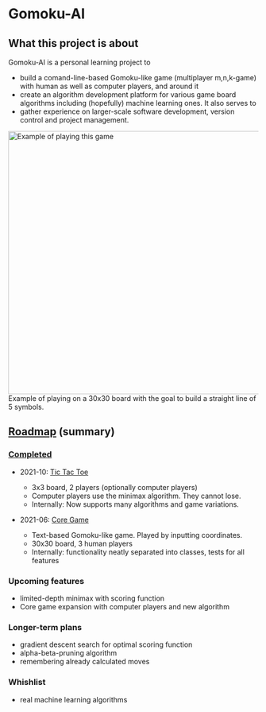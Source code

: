 # Gomoku-AI



## What this project is about
Gomoku-AI is a personal learning project to 
* build a comand-line-based Gomoku-like game (multiplayer m,n,k-game) with human as well as computer players, and around it 
* create an algorithm development platform for various game board algorithms including (hopefully) machine learning ones. It also serves to
* gather experience on larger-scale software development, version control and project management.

<img width="529" alt="Example of playing this game" src="https://user-images.githubusercontent.com/58792390/123403884-290f7400-d5a9-11eb-8216-c31f19d29950.png">
Example of playing on a 30x30 board with the goal to build a straight line of 5 symbols.



## [Roadmap](https://github.com/Fjallripa/Gomoku-AI/blob/main/project/Roadmap.md) (summary)


### [Completed](https://github.com/Fjallripa/Gomoku-AI/releases)

* 2021-10: [Tic Tac Toe](https://github.com/Fjallripa/Gomoku-AI/releases/tag/v1.0)
  + 3x3 board, 2 players (optionally computer players)
  + Computer players use the minimax algorithm. They cannot lose.
  + Internally: Now supports many algorithms and game variations.

* 2021-06: [Core Game](https://github.com/Fjallripa/Gomoku-AI/releases/tag/v0.1)
  + Text-based Gomoku-like game. Played by inputting coordinates.
  + 30x30 board, 3 human players
  + Internally: functionality neatly separated into classes, tests for all features
  

### Upcoming features
* limited-depth minimax with scoring function
* Core game expansion with computer players and new algorithm


### Longer-term plans
* gradient descent search for optimal scoring function
* alpha-beta-pruning algorithm
* remembering already calculated moves


### Whishlist
* real machine learning algorithms
